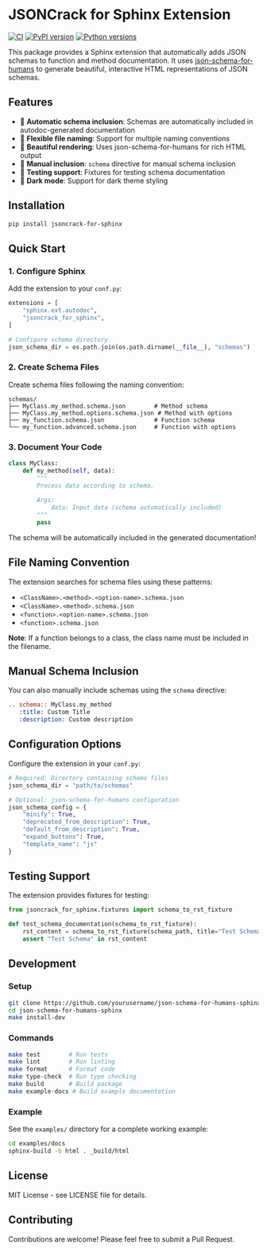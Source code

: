 # JSONCrack for Sphinx Extension

[![CI](https://github.com/yourusername/json-schema-for-humans-sphinx/actions/workflows/ci.yml/badge.svg)](https://github.com/yourusername/json-schema-for-humans-sphinx/actions/workflows/ci.yml)
[![PyPI version](https://badge.fury.io/py/jsoncrack-for-sphinx.svg)](https://badge.fury.io/py/jsoncrack-for-sphinx)
[![Python versions](https://img.shields.io/pypi/pyversions/jsoncrack-for-sphinx.svg)](https://pypi.org/project/jsoncrack-for-sphinx/)

This package provides a Sphinx extension that automatically adds JSON schemas to function and method documentation. It uses [json-schema-for-humans](https://github.com/coveooss/json-schema-for-humans) to generate beautiful, interactive HTML representations of JSON schemas.

## Features

- 🔄 **Automatic schema inclusion**: Schemas are automatically included in autodoc-generated documentation
- 📁 **Flexible file naming**: Support for multiple naming conventions
- 🎨 **Beautiful rendering**: Uses json-schema-for-humans for rich HTML output
- 🔧 **Manual inclusion**: `schema` directive for manual schema inclusion
- 🧪 **Testing support**: Fixtures for testing schema documentation
- 🌙 **Dark mode**: Support for dark theme styling

## Installation

```bash
pip install jsoncrack-for-sphinx
```

## Quick Start

### 1. Configure Sphinx

Add the extension to your `conf.py`:

```python
extensions = [
    "sphinx.ext.autodoc",
    "jsoncrack_for_sphinx",
]

# Configure schema directory
json_schema_dir = os.path.join(os.path.dirname(__file__), "schemas")
```

### 2. Create Schema Files

Create schema files following the naming convention:

```
schemas/
├── MyClass.my_method.schema.json        # Method schema
├── MyClass.my_method.options.schema.json # Method with options
├── my_function.schema.json              # Function schema
└── my_function.advanced.schema.json     # Function with options
```

### 3. Document Your Code

```python
class MyClass:
    def my_method(self, data):
        """
        Process data according to schema.
        
        Args:
            data: Input data (schema automatically included)
        """
        pass
```

The schema will be automatically included in the generated documentation!

## File Naming Convention

The extension searches for schema files using these patterns:

- `<ClassName>.<method>.<option-name>.schema.json`
- `<ClassName>.<method>.schema.json`
- `<function>.<option-name>.schema.json`
- `<function>.schema.json`

**Note**: If a function belongs to a class, the class name must be included in the filename.

## Manual Schema Inclusion

You can also manually include schemas using the `schema` directive:

```rst
.. schema:: MyClass.my_method
   :title: Custom Title
   :description: Custom description
```

## Configuration Options

Configure the extension in your `conf.py`:

```python
# Required: Directory containing schema files
json_schema_dir = "path/to/schemas"

# Optional: json-schema-for-humans configuration
json_schema_config = {
    "minify": True,
    "deprecated_from_description": True,
    "default_from_description": True,
    "expand_buttons": True,
    "template_name": "js"
}
```

## Testing Support

The extension provides fixtures for testing:

```python
from jsoncrack_for_sphinx.fixtures import schema_to_rst_fixture

def test_schema_documentation(schema_to_rst_fixture):
    rst_content = schema_to_rst_fixture(schema_path, title="Test Schema")
    assert "Test Schema" in rst_content
```

## Development

### Setup

```bash
git clone https://github.com/yourusername/json-schema-for-humans-sphinx.git
cd json-schema-for-humans-sphinx
make install-dev
```

### Commands

```bash
make test        # Run tests
make lint        # Run linting
make format      # Format code
make type-check  # Run type checking
make build       # Build package
make example-docs # Build example documentation
```

### Example

See the `examples/` directory for a complete working example:

```bash
cd examples/docs
sphinx-build -b html . _build/html
```

## License

MIT License - see LICENSE file for details.

## Contributing

Contributions are welcome! Please feel free to submit a Pull Request.
